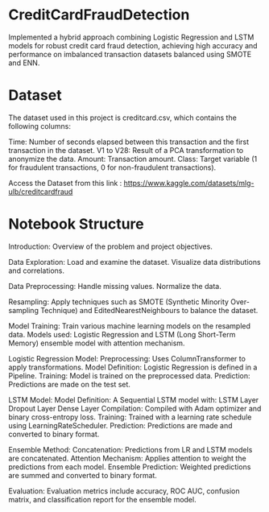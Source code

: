 # CreditCardFraudDetection
Implemented a hybrid approach combining Logistic Regression and LSTM models for robust credit card fraud detection, achieving high accuracy and performance on imbalanced transaction datasets balanced using SMOTE and ENN.

# Dataset

The dataset used in this project is creditcard.csv, which contains the following columns:

Time: Number of seconds elapsed between this transaction and the first transaction in the dataset.
V1 to V28: Result of a PCA transformation to anonymize the data.
Amount: Transaction amount.
Class: Target variable (1 for fraudulent transactions, 0 for non-fraudulent transactions).

Access the Dataset from this link : https://www.kaggle.com/datasets/mlg-ulb/creditcardfraud

# Notebook Structure

Introduction:
Overview of the problem and project objectives.

Data Exploration:
Load and examine the dataset.
Visualize data distributions and correlations.

Data Preprocessing:
Handle missing values.
Normalize the data.

Resampling:
Apply techniques such as SMOTE (Synthetic Minority Over-sampling Technique) and EditedNearestNeighbours to balance the dataset.

Model Training:
Train various machine learning models on the resampled data.
Models used: Logistic Regression and LSTM (Long Short-Term Memory) ensemble model with attention mechanism.

Logistic Regression Model:
Preprocessing: Uses ColumnTransformer to apply transformations.
Model Definition: Logistic Regression is defined in a Pipeline.
Training: Model is trained on the preprocessed data.
Prediction: Predictions are made on the test set.

LSTM Model:
Model Definition: A Sequential LSTM model with:
LSTM Layer
Dropout Layer
Dense Layer
Compilation: Compiled with Adam optimizer and binary cross-entropy loss.
Training: Trained with a learning rate schedule using LearningRateScheduler.
Prediction: Predictions are made and converted to binary format.

Ensemble Method:
Concatenation: Predictions from LR and LSTM models are concatenated.
Attention Mechanism: Applies attention to weight the predictions from each model.
Ensemble Prediction: Weighted predictions are summed and converted to binary format.

Evaluation:
Evaluation metrics include accuracy, ROC AUC, confusion matrix, and classification report for the ensemble model.



